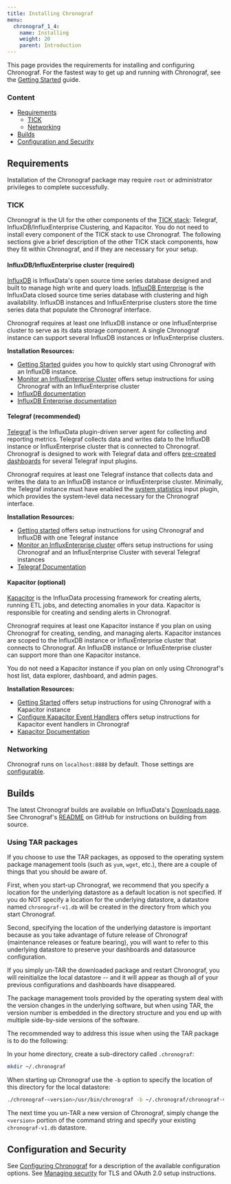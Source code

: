 ```yaml
---
title: Installing Chronograf
menu:
  chronograf_1_4:
    name: Installing
    weight: 20
    parent: Introduction
---
```


This page provides the requirements for installing and configuring Chronograf.
For the fastest way to get up and running with Chronograf, see the [Getting Started](/chronograf/latest/introduction/getting-started/) guide.

### Content

* [Requirements](#requirements)
  * [TICK](#tick)
  * [Networking](#networking)
* [Builds](#builds)
* [Configuration and Security](#configuration-and-security)

## Requirements

Installation of the Chronograf package may require `root` or administrator privileges to complete successfully.

### TICK
Chronograf is the UI for the other components of the [TICK stack](https://www.influxdata.com/products/): Telegraf, InfluxDB/InfluxEnterprise Clustering, and Kapacitor.
You do not need to install every component of the TICK stack to use Chronograf.
The following sections give a brief description of the other TICK stack components, how they fit within Chronograf, and if they are necessary for your setup.

#### InfluxDB/InfluxEnterprise cluster (required)
[InfluxDB](/influxdb/latest/) is InfluxData's open source time series database designed and built to manage high write and query loads.
[InfluxDB Enterprise](/enterprise_influxdb/latest/) is the InfluxData closed source time series database with clustering and high availability.
InfluxDB instances and InfluxEnterprise clusters store the time series data that populate the Chronograf interface.

Chronograf requires at least one InfluxDB instance or one InfluxEnterprise cluster to serve as its data storage component.
A single Chronograf instance can support several InfluxDB instances or InfluxEnterprise clusters.

**Installation Resources:**

* [Getting Started](/chronograf/latest/introduction/getting-started/) guides you how to quickly start using Chronograf with an InfluxDB instance.
* [Monitor an InfluxEnterprise Cluster](/chronograf/latest/guides/monitoring-influxenterprise-clusters/) offers setup instructions for using Chronograf with an InfluxEnterprise cluster
* [InfluxDB documentation](/influxdb/latest/)
* [InfluxDB Enterprise documentation](/enterprise_influxdb/latest/)

#### Telegraf (recommended)
[Telegraf](/telegraf/latest/) is the InfluxData plugin-driven server agent for collecting and reporting metrics.
Telegraf collects data and writes data to the InfluxDB instance or InfluxEnterprise cluster that is connected to Chronograf.
Chronograf is designed to work with Telegraf data and offers [pre-created dashboards](/chronograf/latest/troubleshooting/frequently-asked-questions/#what-applications-are-supported-in-chronograf) for several Telegraf input plugins.

Chronograf requires at least one Telegraf instance that collects data and writes the data to an InfluxDB instance or InfluxEnterprise cluster.
Minimally, the Telegraf instance must have enabled the [system statistics](https://github.com/influxdata/telegraf/tree/master/plugins/inputs/system) input plugin, which provides the system-level data necessary for the Chronograf interface.

**Installation Resources:**

* [Getting started](/chronograf/latest/introduction/getting-started/) offers setup instructions for using Chronograf and InfluxDB with one Telegraf instance
* [Monitor an InfluxEnterprise cluster](/chronograf/latest/guides/monitoring-influxenterprise-clusters/) offers setup instructions for using Chronograf and an InfluxEnterprise Cluster with several Telegraf instances
* [Telegraf Documentation](/telegraf/latest/)

#### Kapacitor (optional)
[Kapacitor](/kapacitor/latest/) is the InfluxData processing framework for creating alerts, running ETL jobs, and detecting anomalies in your data.
Kapacitor is responsible for creating and sending alerts in Chronograf.

Chronograf requires at least one Kapacitor instance if you plan on using Chronograf for creating, sending, and managing alerts.
Kapacitor instances are scoped to the InfluxDB instance or InfluxEnterprise cluster that connects to Chronograf.
An InfluxDB instance or InfluxEnterprise cluster can support more than one Kapacitor instance.

You do not need a Kapacitor instance if you plan on only using Chronograf's host list, data explorer, dashboard, and admin pages.

**Installation Resources:**

* [Getting Started](/chronograf/latest/introduction/getting-started/) offers setup instructions for using Chronograf with a Kapacitor instance
* [Configure Kapacitor Event Handlers](/chronograf/latest/guides/configure-kapacitor-event-handlers/) offers setup instructions for Kapacitor event handlers in Chronograf
* [Kapacitor Documentation](/kapacitor/latest/)

### Networking

Chronograf runs on `localhost:8888` by default.
Those settings are [configurable](/chronograf/latest/administration/config-options).

## Builds

The latest Chronograf builds are available on InfluxData's [Downloads page](https://influxdata.com/downloads).
See Chronograf's [README](https://github.com/influxdata/chronograf/blob/master/README.md#from-source) on GitHub for instructions on building from source.

### Using TAR packages
If you choose to use the TAR packages, as opposed to the operating system package management tools (such as `yum`, `wget`, etc.), there are a couple of things that you should be aware of.

First, when you start-up Chronograf, we recommend that you specify a location for the underlying datastore as a default location is not specified.
If you do NOT specify a location for the underlying datastore, a datastore named `chronograf-v1.db` will be created in the directory from which you start Chronograf.

Second, specifying the location of the underlying datastore is important because as you take advantage of future release of Chronograf (maintenance releases or feature bearing), you will want to refer to this underlying datastore to preserve your dashboards and datasource configuration.

If you simply un-TAR the downloaded package and restart Chronograf, you will reinitialize the local datastore -- and it will appear as though all of your previous configurations and dashboards have disappeared.

The package management tools provided by the operating system deal with the version changes in the underlying software, but when using TAR, the version number is embedded in the directory structure and you end up with multiple side-by-side versions of the software.

The recommended way to address this issue when using the TAR package is to do the following:

In your home directory, create a sub-directory called `.chronograf`:

```sh
mkdir ~/.chronograf
```

When starting up Chronograf use the `-b` option to specify the location of this directory for the local datastore:
```sh
./chronograf-<version>/usr/bin/chronograf -b ~/.chronograf/chronograf-v1.db
```

The next time you un-TAR a new version of Chronograf, simply change the `<version>` portion of the command string and specify your existing `chronograf-v1.db` datastore.

## Configuration and Security

See [Configuring Chronograf](/chronograf/latest/administration/configuration/) for a description of the available configuration options.
See [Managing security](/chronograf/latest/administration/security-best-practices/) for TLS and OAuth 2.0 setup instructions.
